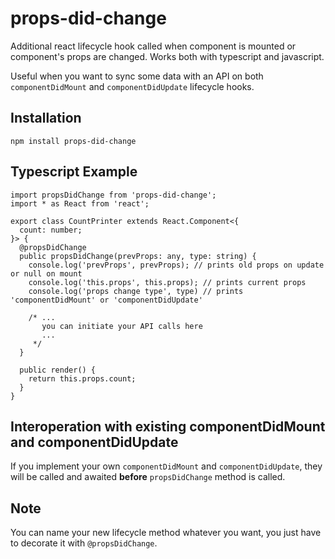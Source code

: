 # props-did-change
Additional react lifecycle hook called when component is mounted or component's props are changed.
Works both with typescript and javascript.

Useful when you want to sync some data with an API on both `componentDidMount` and `componentDidUpdate` lifecycle hooks.

## Installation
```
npm install props-did-change
```

## Typescript Example
```JSX
import propsDidChange from 'props-did-change';
import * as React from 'react';

export class CountPrinter extends React.Component<{
  count: number;
}> {
  @propsDidChange
  public propsDidChange(prevProps: any, type: string) {
    console.log('prevProps', prevProps); // prints old props on update or null on mount
    console.log('this.props', this.props); // prints current props
    console.log('props change type', type) // prints 'componentDidMount' or 'componentDidUpdate'

    /* ...
       you can initiate your API calls here
       ...
     */
  }

  public render() {
    return this.props.count;
  }
}
```

## Interoperation with existing componentDidMount and componentDidUpdate
If you implement your own `componentDidMount` and `componentDidUpdate`, they will be called and awaited __before__ `propsDidChange` method is called.

## Note
You can name your new lifecycle method whatever you want, you just have to decorate it with `@propsDidChange`.

